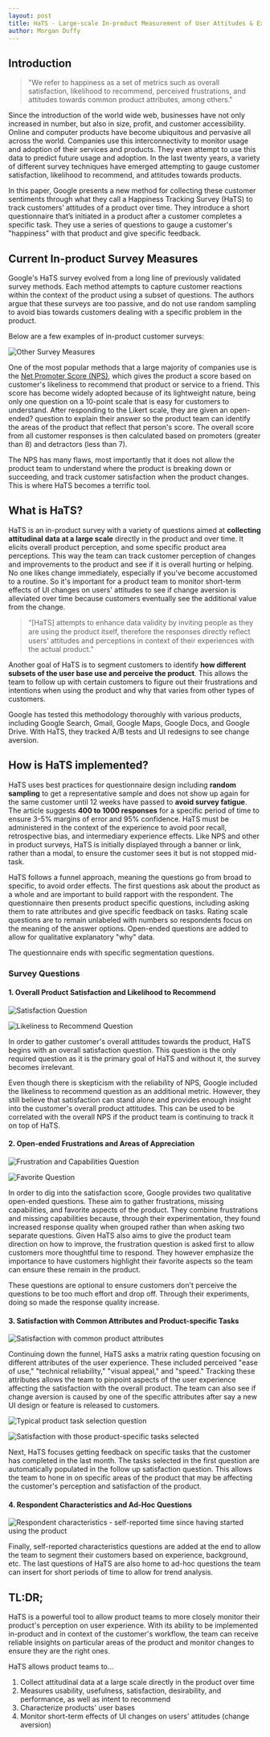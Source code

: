 ```yaml
---
layout: post
title: HaTS - Large-scale In-product Measurement of User Attitudes & Experiences with Happiness Tracking Surveys
author: Morgan Duffy
---
```


## Introduction
>"We refer to happiness as a set of metrics such as overall satisfaction, likelihood to recommend, perceived frustrations, and attitudes towards common product attributes, among others."

Since the introduction of the world wide web, businesses have not only increased in number, but also in size, profit, and customer accessibility. Online and computer products have become ubiquitous and pervasive all across the world. Companies use this interconnectivity to monitor usage and adoption of their services and products. They even attempt to use this data to predict future usage and adoption. In the last twenty years, a variety of different survey techniques have emerged attempting to gauge customer satisfaction, likelihood to recommend, and attitudes towards products.
 
In this paper, Google presents a new method for collecting these customer sentiments through what they call a Happiness Tracking Survey (HaTS) to track customers’ attitudes of a product over time. They introduce a short questionnaire that’s initiated in a product after a customer completes a specific task. They use a series of questions to gauge a customer's "happiness" with that product and give specific feedback.

## Current In-product Survey Measures
Google's HaTS survey evolved from a long line of previously validated survey methods. Each method attempts to capture customer reactions within the context of the product using a subset of questions. The authors argue that these surveys are too passive, and do not use random sampling to avoid bias towards customers dealing with a specific problem in the product.
 
Below are a few examples of in-product customer surveys:

![Other Survey Measures](/images/OtherSurveyMeasures.png)

One of the most popular methods that a large majority of companies use is the [Net Promoter Score (NPS)](https://marketinglowcost.typepad.com/files/the-one-number-you-need-to-grow-1.pdf "The One Number You Need to Grow"), which gives the product a score based on customer's likeliness to recommend that product or service to a friend. This score has become widely adopted because of its lightweight nature, being only one question on a 10-point scale that is easy for customers to understand. After responding to the Likert scale, they are given an open-ended? question to explain their answer so the product team can identify the areas of the product that reflect that person's score. The overall score from all customer responses is then calculated based on promoters (greater than 8) and detractors (less than 7).
 
The NPS has many flaws, most importantly that it does not allow the product team to understand where the product is breaking down or succeeding, and track customer satisfaction when the product changes. This is where HaTS becomes a terrific tool.

## What is HaTS?
HaTS is an in-product survey with a variety of questions aimed at **collecting attitudinal data at a large scale** directly in the product and over time. It elicits overall product perception, and some specific product area perceptions. This way the team can track customer perception of changes and improvements to the product and see if it is overall hurting or helping. No one likes change immediately, especially if you've become accustomed to a routine. So it's important for a product team to monitor short-term effects of UI changes on users' attitudes to see if change aversion is alleviated over time because customers eventually see the additional value from the change. 

>“[HaTS] attempts to enhance data validity by inviting people as they are using the product itself, therefore the responses directly reﬂect users’ attitudes and perceptions in context of their experiences with the actual product.”

Another goal of HaTS is to segment customers to identify **how different subsets of the user base use and perceive the product**. This allows the team to follow up with certain customers to figure out their frustrations and intentions when using the product and why that varies from other types of customers.
 
Google has tested this methodology thoroughly with various products, including Google Search, Gmail, Google Maps, Google Docs, and Google Drive. With HaTS, they tracked A/B tests and UI redesigns to see change aversion.

## How is HaTS implemented?
HaTS uses best practices for questionnaire design including **random sampling** to get a representative sample and does not show up again for the same customer until 12 weeks have passed to **avoid survey fatigue**. The article suggests **400 to 1000 responses** for a specific period of time to ensure 3-5% margins of error and 95% confidence. HaTS must be administered in the context of the experience to avoid poor recall, retrospective bias, and intermediary experience effects. Like NPS and other in product surveys, HaTS is initially displayed through a banner or link, rather than a modal, to ensure the customer sees it but is not stopped mid-task.
 
HaTS follows a funnel approach, meaning the questions go from broad to specific, to avoid order effects. The first questions ask about the product as a whole and are important to build rapport with the respondent. The questionnaire then presents product specific questions, including asking them to rate attributes and give specific feedback on tasks. Rating scale questions are to remain unlabeled with numbers so respondents focus on the meaning of the answer options. Open-ended questions are added to allow for qualitative explanatory "why" data.
 
The questionnaire ends with specific segmentation questions.

### Survey Questions
#### 1. Overall Product Satisfaction and Likelihood to Recommend
![Satisfaction Question](/images/SatQuestion.png) 

![Likeliness to Recommend Question](/images/RecQuestion.png)

In order to gather customer's overall attitudes towards the product, HaTS begins with an overall satisfaction question. This question is the only required question as it is the primary goal of HaTS and without it, the survey becomes irrelevant.
 
Even though there is skepticism with the reliability of NPS, Google included the likeliness to recommend question as an additional metric. However, they still believe that satisfaction can stand alone and provides enough insight into the customer's overall product attitudes. This can be used to be correlated with the overall NPS if the product team is continuing to track it on top of HaTS.

#### 2. Open-ended Frustrations and Areas of Appreciation
![Frustration and Capabilities Question](/images/FrustrationQuestion.png)

![Favorite Question](/images/FavoriteQuestion.png)

In order to dig into the satisfaction score, Google provides two qualitative open-ended questions. These aim to gather frustrations, missing capabilities, and favorite aspects of the product. They combine frustrations and missing capabilities because, through their experimentation, they found increased response quality when grouped rather than when asking two separate questions. Given HaTS also aims to give the product team direction on how to improve, the frustration question is asked first to allow customers more thoughtful time to respond. They however emphasize the importance to have customers highlight their favorite aspects so the team can ensure these remain in the product.
 
These questions are optional to ensure customers don't perceive the questions to be too much effort and drop off. Through their experiments, doing so made the response quality increase.

#### 3. Satisfaction with Common Attributes and Product-specific Tasks

![Satisfaction with common product attributes](/images/AttributesQuestion.png)

Continuing down the funnel, HaTS asks a matrix rating question focusing on different attributes of the user experience. These included perceived "ease of use," "technical reliability," "visual appeal," and "speed." Tracking these attributes allows the team to pinpoint aspects of the user experience affecting the satisfaction with the overall product. The team can also see if change aversion is caused by one of the specific attributes after say a new UI design or feature is released to customers.

![Typical product task selection question](/images/TaskFrequency.png)

![Satisfaction with those product-specific tasks selected](/images/TaskSat.png)

Next, HaTS focuses getting feedback on specific tasks that the customer has completed in the last month. The tasks selected in the first question are automatically populated in the follow up satisfaction question. This allows the team to hone in on specific areas of the product that may be affecting the customer's perception and satisfaction of the product.

#### 4. Respondent Characteristics and Ad-Hoc Questions

![Respondent characteristics - self-reported time since having started using the product](/images/CharacteristicsQ.png)

Finally, self-reported characteristics questions are added at the end to allow the team to segment their customers based on experience, background, etc. The last questions of HaTS are also home to ad-hoc questions the team can insert for short periods of time to allow for trend analysis.

## TL:DR;
HaTS is a powerful tool to allow product teams to more closely monitor their product's perception on user experience. With its ability to be implemented in-product and in context of the customer's workflow, the team can receive reliable insights on particular areas of the product and monitor changes to ensure they are the right ones. 

HaTS allows product teams to...
1. Collect attitudinal data at a large scale directly in the product over time
2. Measures usability, usefulness, satisfaction, desirability, and performance, as well as intent to recommend
3. Characterize products' user bases
4. Monitor short-term effects of UI changes on users' attitudes (change aversion)